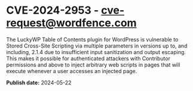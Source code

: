 # CVE-2024-2953 - cve-request@wordfence.com

The LuckyWP Table of Contents plugin for WordPress is vulnerable to Stored Cross-Site Scripting via multiple parameters in versions up to, and including, 2.1.4 due to insufficient input sanitization and output escaping. This makes it possible for authenticated attackers with Contributor permissions and above to inject arbitrary web scripts in pages that will execute whenever a user accesses an injected page.

**Publish date:** 2024-05-22
